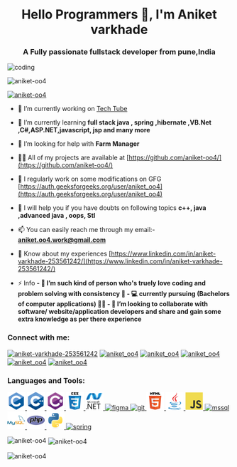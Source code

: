 

<h1 align="center">Hello Programmers 👋, I'm Aniket varkhade</h1>
<h3 align="center">A Fully passionate fullstack developer from pune,India</h3>

<img  align="centre" alt="coding" width="400" src="https://media.tenor.com/y6HKvDu42NkAAAAi/technologist-desktop.gif">
<p align="left"> <img src="https://komarev.com/ghpvc/?username=aniket-oo4&label=Profile%20views&color=0e75b6&style=flat" alt="aniket-oo4" /> </p>

<p align="left"> <a href="https://github.com/ryo-ma/github-profile-trophy"><img src="https://github-profile-trophy.vercel.app/?username=aniket-oo4" alt="aniket-oo4" /></a> </p>

- 🔭 I’m currently working on [Tech Tube](https://github.com/aniket-oo4/TechTube)

- 🌱 I’m currently learning **full stack java , spring ,hibernate ,VB.Net ,C#,ASP.NET,javascript, jsp and many more**

- 🤝 I’m looking for help with **Farm Manager**

- 👨‍💻 All of my projects are available at [https://github.com/aniket-oo4/](https://github.com/aniket-oo4/)

- 📝 I regularly work on some modifications on GFG [https://auth.geeksforgeeks.org/user/aniket_oo4](https://auth.geeksforgeeks.org/user/aniket_oo4)

- 💬 I will help you if you have doubts on following topics **c++, java ,advanced java , oops, Stl**

- 📫 You can easily reach me through my email:- **aniket.oo4.work@gmail.com**

- 📄 Know about my experiences [https://www.linkedin.com/in/aniket-varkhade-253561242/](https://www.linkedin.com/in/aniket-varkhade-253561242/)

- ⚡ Info **- 🧠 I’m such kind of person who's truely love coding and problem solving with consistency 🔁 - 💻 currently pursuing (Bachelors of computer applications) 🧑‍🎓 - 💞️ I’m looking to collaborate with software/ website/application developers and share and gain some extra knowledge as per there experience**

<h3 align="left">Connect with me:</h3>
<p align="left">
<a href="https://linkedin.com/in/aniket-varkhade-253561242" target="blank"><img align="center" src="https://raw.githubusercontent.com/rahuldkjain/github-profile-readme-generator/master/src/images/icons/Social/linked-in-alt.svg" alt="aniket-varkhade-253561242" height="30" width="40" /></a>
<a href="https://instagram.com/aniket_oo4" target="blank"><img align="center" src="https://raw.githubusercontent.com/rahuldkjain/github-profile-readme-generator/master/src/images/icons/Social/instagram.svg" alt="aniket_oo4" height="30" width="40" /></a>
<a href="https://www.codechef.com/users/aniket_oo4" target="blank"><img align="center" src="https://cdn.jsdelivr.net/npm/simple-icons@3.1.0/icons/codechef.svg" alt="aniket_oo4" height="30" width="40" /></a>
<a href="https://codeforces.com/profile/aniket_oo4" target="blank"><img align="center" src="https://raw.githubusercontent.com/rahuldkjain/github-profile-readme-generator/master/src/images/icons/Social/codeforces.svg" alt="aniket_oo4" height="30" width="40" /></a>
<a href="https://auth.geeksforgeeks.org/user/aniket_oo4" target="blank"><img align="center" src="https://raw.githubusercontent.com/rahuldkjain/github-profile-readme-generator/master/src/images/icons/Social/geeks-for-geeks.svg" alt="aniket_oo4" height="30" width="40" /></a>
<a href="https://www.topcoder.com/members/aniket_oo4" target="blank"><img align="center" src="https://raw.githubusercontent.com/rahuldkjain/github-profile-readme-generator/master/src/images/icons/Social/topcoder.svg" alt="aniket_oo4" height="30" width="40" /></a>
</p>

<h3 align="left">Languages and Tools:</h3>
<p align="left"> <a href="https://www.cprogramming.com/" target="_blank" rel="noreferrer"> <img src="https://raw.githubusercontent.com/devicons/devicon/master/icons/c/c-original.svg" alt="c" width="40" height="40"/> </a> <a href="https://www.w3schools.com/cpp/" target="_blank" rel="noreferrer"> <img src="https://raw.githubusercontent.com/devicons/devicon/master/icons/cplusplus/cplusplus-original.svg" alt="cplusplus" width="40" height="40"/> </a> <a href="https://www.w3schools.com/cs/" target="_blank" rel="noreferrer"> <img src="https://raw.githubusercontent.com/devicons/devicon/master/icons/csharp/csharp-original.svg" alt="csharp" width="40" height="40"/> </a> <a href="https://www.w3schools.com/css/" target="_blank" rel="noreferrer"> <img src="https://raw.githubusercontent.com/devicons/devicon/master/icons/css3/css3-original-wordmark.svg" alt="css3" width="40" height="40"/> </a> <a href="https://dotnet.microsoft.com/" target="_blank" rel="noreferrer"> <img src="https://raw.githubusercontent.com/devicons/devicon/master/icons/dot-net/dot-net-original-wordmark.svg" alt="dotnet" width="40" height="40"/> </a> <a href="https://www.figma.com/" target="_blank" rel="noreferrer"> <img src="https://www.vectorlogo.zone/logos/figma/figma-icon.svg" alt="figma" width="40" height="40"/> </a> <a href="https://git-scm.com/" target="_blank" rel="noreferrer"> <img src="https://www.vectorlogo.zone/logos/git-scm/git-scm-icon.svg" alt="git" width="40" height="40"/> </a> <a href="https://www.w3.org/html/" target="_blank" rel="noreferrer"> <img src="https://raw.githubusercontent.com/devicons/devicon/master/icons/html5/html5-original-wordmark.svg" alt="html5" width="40" height="40"/> </a> <a href="https://www.java.com" target="_blank" rel="noreferrer"> <img src="https://raw.githubusercontent.com/devicons/devicon/master/icons/java/java-original.svg" alt="java" width="40" height="40"/> </a> <a href="https://developer.mozilla.org/en-US/docs/Web/JavaScript" target="_blank" rel="noreferrer"> <img src="https://raw.githubusercontent.com/devicons/devicon/master/icons/javascript/javascript-original.svg" alt="javascript" width="40" height="40"/> </a> <a href="https://www.microsoft.com/en-us/sql-server" target="_blank" rel="noreferrer"> <img src="https://www.svgrepo.com/show/303229/microsoft-sql-server-logo.svg" alt="mssql" width="40" height="40"/> </a> <a href="https://www.mysql.com/" target="_blank" rel="noreferrer"> <img src="https://raw.githubusercontent.com/devicons/devicon/master/icons/mysql/mysql-original-wordmark.svg" alt="mysql" width="40" height="40"/> </a> <a href="https://www.php.net" target="_blank" rel="noreferrer"> <img src="https://raw.githubusercontent.com/devicons/devicon/master/icons/php/php-original.svg" alt="php" width="40" height="40"/> </a> <a href="https://www.python.org" target="_blank" rel="noreferrer"> <img src="https://raw.githubusercontent.com/devicons/devicon/master/icons/python/python-original.svg" alt="python" width="40" height="40"/> </a> <a href="https://spring.io/" target="_blank" rel="noreferrer"> <img src="https://www.vectorlogo.zone/logos/springio/springio-icon.svg" alt="spring" width="40" height="40"/> </a> </p>

<p><img align="left" src="https://github-readme-stats.vercel.app/api/top-langs?username=aniket-oo4&show_icons=true&locale=en&layout=compact" alt="aniket-oo4" /></p>

<p>&nbsp;<img align="center" src="https://github-readme-stats.vercel.app/api?username=aniket-oo4&show_icons=true&locale=en" alt="aniket-oo4" /></p>

<p><img align="center" src="https://github-readme-streak-stats.herokuapp.com/?user=aniket-oo4&" alt="aniket-oo4" /></p>
